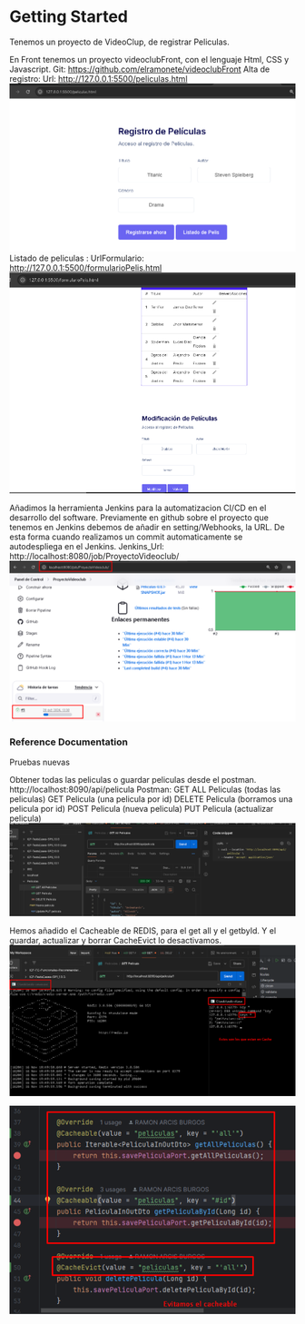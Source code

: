 # Getting Started
Tenemos un proyecto de VideoClup, de registrar Peliculas.

En Front tenemos un proyecto videoclubFront, con el lenguaje Html, CSS y Javascript.
Git: https://github.com/elramonete/videoclubFront
Alta de registro:
Url: http://127.0.0.1:5500/peliculas.html
![img.png](img.png)
Listado de peliculas :
UrlFormulario: http://127.0.0.1:5500/formularioPelis.html
![img_1.png](img_1.png)

Añadimos la herramienta Jenkins para la automatizacion CI/CD en el desarrollo del software.
Previamente en github sobre el proyecto que tenemos en Jenkins debemos de añadir en setting/Webhooks, la URL. De esta forma cuando realizamos un commit automaticamente se autodespliega en el Jenkins.
Jenkins_Url: http://localhost:8080/job/ProyectoVideoclub/
![img_2.png](img_2.png)







### Reference Documentation 

Pruebas nuevas


Obtener todas las peliculas o guardar peliculas desde el postman.
http://localhost:8090/api/pelicula
Postman: 
GET ALL Peliculas (todas las peliculas)
GET Pelicula (una pelicula por id)
DELETE Pelicula (borramos una pelicula por id)
POST Pelicula (nueva pelicula)
PUT Pelicula (actualizar pelicula) 
![img_3.png](img_3.png)

Hemos añadido el Cacheable de REDIS, para el get all y el getbyId. 
Y el guardar, actualizar y borrar CacheEvict lo desactivamos.
![img_4.png](img_4.png)

![img_5.png](img_5.png)